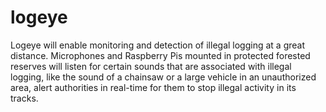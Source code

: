# logeye
Logeye will enable monitoring and detection of illegal logging at a great distance.  Microphones and Raspberry Pis mounted in protected forested reserves will listen for certain sounds that are associated with illegal logging, like the sound of a chainsaw or a large vehicle in an unauthorized area, alert authorities in real-time for them to stop illegal activity in its tracks.
